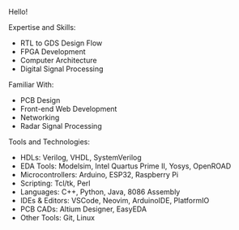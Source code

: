 Hello!



Expertise and Skills: 
- RTL to GDS Design Flow
- FPGA Development
- Computer Architecture
- Digital Signal Processing


Familiar With:
- PCB Design
- Front-end Web Development
- Networking
- Radar Signal Processing 


Tools and Technologies:
- HDLs: Verilog, VHDL, SystemVerilog
- EDA Tools: Modelsim, Intel Quartus Prime II, Yosys, OpenROAD
- Microcontrollers: Arduino, ESP32, Raspberry Pi
- Scripting: Tcl/tk, Perl
- Languages: C++, Python, Java, 8086 Assembly
- IDEs & Editors: VSCode, Neovim, ArduinoIDE, PlatformIO
- PCB CADs: Altium Designer, EasyEDA
- Other Tools: Git, Linux
  
